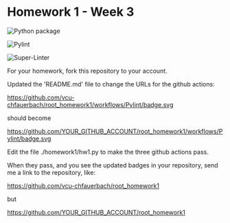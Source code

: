 # Homework 1 - Week 3

![Python package](https://github.com/dupertba/root_homework1/workflows/Python%20package/badge.svg)

![Pylint](https://github.com/dupertba/root_homework1/workflows/Pylint/badge.svg)

![Super-Linter](https://github.com/dupertba/root_homework1/workflows/Super-Linter/badge.svg)

For your homework, fork this repository to your account.

Updated the 'README.md' file to change the URLs for the github actions:

https://github.com/vcu-chfauerbach/root_homework1/workflows/Pylint/badge.svg

should become

https://github.com/YOUR_GITHUB_ACCOUNT/root_homework1/workflows/Pylint/badge.svg

Edit the file ./homework1/hw1.py to make the three github actions pass.

When they pass, and you see the updated badges in your repository, send me a link to the repository, like:

https://github.com/vcu-chfauerbach/root_homework1

but

https://github.com/YOUR_GITHUB_ACCOUNT/root_homework1
